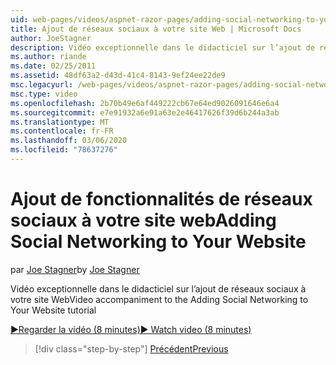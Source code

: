 ```yaml
---
uid: web-pages/videos/aspnet-razor-pages/adding-social-networking-to-your-website
title: Ajout de réseaux sociaux à votre site Web | Microsoft Docs
author: JoeStagner
description: Vidéo exceptionnelle dans le didacticiel sur l’ajout de réseaux sociaux à votre site Web
ms.author: riande
ms.date: 02/25/2011
ms.assetid: 48df63a2-d43d-41c4-8143-9ef24ee22de9
msc.legacyurl: /web-pages/videos/aspnet-razor-pages/adding-social-networking-to-your-website
msc.type: video
ms.openlocfilehash: 2b70b49e6af449222cb67e64ed9026091646e6a4
ms.sourcegitcommit: e7e91932a6e91a63e2e46417626f39d6b244a3ab
ms.translationtype: MT
ms.contentlocale: fr-FR
ms.lasthandoff: 03/06/2020
ms.locfileid: "78637276"
---
```

# <a name="adding-social-networking-to-your-website"></a><span data-ttu-id="09217-103">Ajout de fonctionnalités de réseaux sociaux à votre site web</span><span class="sxs-lookup"><span data-stu-id="09217-103">Adding Social Networking to Your Website</span></span>

<span data-ttu-id="09217-104">par [Joe Stagner](https://github.com/JoeStagner)</span><span class="sxs-lookup"><span data-stu-id="09217-104">by [Joe Stagner](https://github.com/JoeStagner)</span></span>

<span data-ttu-id="09217-105">Vidéo exceptionnelle dans le didacticiel sur l’ajout de réseaux sociaux à votre site Web</span><span class="sxs-lookup"><span data-stu-id="09217-105">Video accompaniment to the Adding Social Networking to Your Website tutorial</span></span>

[<span data-ttu-id="09217-106">&#9654;Regarder la vidéo (8 minutes)</span><span class="sxs-lookup"><span data-stu-id="09217-106">&#9654; Watch video (8 minutes)</span></span>](https://channel9.msdn.com/Blogs/ASP-NET-Site-Videos/adding-social-networking-to-your-website)

> [!div class="step-by-step"]
> [<span data-ttu-id="09217-107">Précédent</span><span class="sxs-lookup"><span data-stu-id="09217-107">Previous</span></span>](adding-search-to-your-web-site.md)
